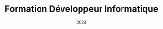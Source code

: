 ---
title: Formation Développeur Informatique
location: OpenClassrooms
url: https://openclassrooms.com/fr/
institute: OpenClassrooms
date: 2024
tags: ["HTML/CSS", "JavaScript", "React", "Sass", "Node.js", "Débogage", "Gestion de Projet",]
---